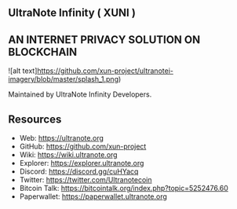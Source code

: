 ## UltraNote Infinity ( XUNI )

## AN INTERNET PRIVACY SOLUTION ON BLOCKCHAIN

![alt text]https://github.com/xun-project/ultranotei-imagery/blob/master/splash_1.png)

Maintained by UltraNote Infinity Developers.



## Resources

-   Web: <https://ultranote.org>
-   GitHub: <https://github.com/xun-project>
-   Wiki: <https://wiki.ultranote.org>
-   Explorer: <https://explorer.ultranote.org>
-   Discord: <https://discord.gg/cuHYacq>
-   Twitter: <https://twitter.com/Ultranotecoin>
-   Bitcoin Talk: <https://bitcointalk.org/index.php?topic=5252476.60>
-   Paperwallet: <https://paperwallet.ultranote.org>
